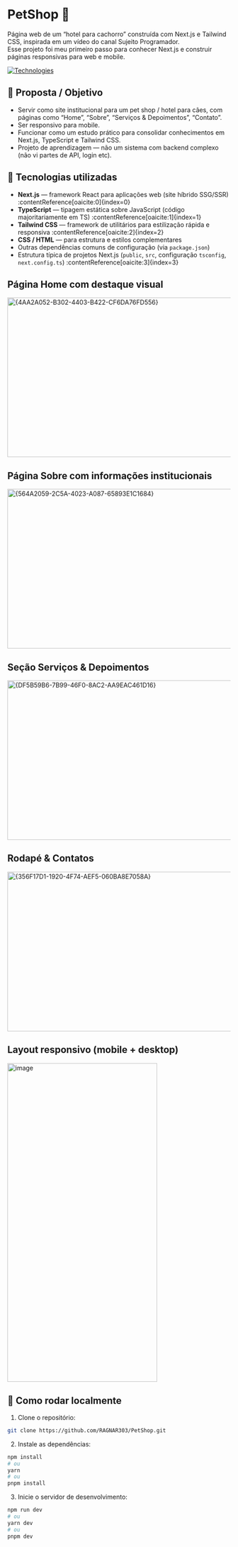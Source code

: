 # PetShop 🐾

Página web de um “hotel para cachorro” construída com Next.js e Tailwind CSS, inspirada em um vídeo do canal Sujeito Programador.  
Esse projeto foi meu primeiro passo para conhecer Next.js e construir páginas responsivas para web e mobile.

[![Technologies](https://skillicons.dev/icons?i=js,html,css,next,tailwind)](https://skillicons.dev)

## 🎯 Proposta / Objetivo  
- Servir como site institucional para um pet shop / hotel para cães, com páginas como “Home”, “Sobre”, “Serviços & Depoimentos”, “Contato”.  
- Ser responsivo para mobile.  
- Funcionar como um estudo prático para consolidar conhecimentos em Next.js, TypeScript e Tailwind CSS.  
- Projeto de aprendizagem — não um sistema com backend complexo (não vi partes de API, login etc).

## 🧰 Tecnologias utilizadas  
- **Next.js** — framework React para aplicações web (site híbrido SSG/SSR) :contentReference[oaicite:0]{index=0}  
- **TypeScript** — tipagem estática sobre JavaScript (código majoritariamente em TS) :contentReference[oaicite:1]{index=1}  
- **Tailwind CSS** — framework de utilitários para estilização rápida e responsiva :contentReference[oaicite:2]{index=2}  
- **CSS / HTML** — para estrutura e estilos complementares  
- Outras dependências comuns de configuração (via `package.json`)  
- Estrutura típica de projetos Next.js (`public`, `src`, configuração `tsconfig`, `next.config.ts`) :contentReference[oaicite:3]{index=3}  



## Página Home com destaque visual
<img width="540" height="360" alt="{4AA2A052-B302-4403-B422-CF6DA76FD556}" src="https://github.com/user-attachments/assets/e4268715-f9d5-4a60-8fec-5f0d11170db1" />

 ## Página Sobre com informações institucionais
 
<img width="540" height="360" alt="{564A2059-2C5A-4023-A087-65893E1C1684}" src="https://github.com/user-attachments/assets/cf86d905-d2a2-427b-bebf-1cac56f3fef3" />

## Seção Serviços & Depoimentos

<img width="540" height="360" alt="{DF5B59B6-7B99-46F0-8AC2-AA9EAC461D16}" src="https://github.com/user-attachments/assets/f2eeb1d9-8df8-4f94-9639-79cd7ca3ed42" />

## Rodapé & Contatos
 
<img  width="540" height="360" alt="{356F17D1-1920-4F74-AEF5-060BA8E7058A}" src="https://github.com/user-attachments/assets/9ad14e7a-fd8a-476c-9c21-db71cc1a6931" />

## Layout responsivo (mobile + desktop)

<img width="338" height="719.5" alt="image" src="https://github.com/user-attachments/assets/c1397449-2d02-409b-a0b7-f3715038399c" />

## 🚀 Como rodar localmente

1. Clone o repositório:  
```bash
git clone https://github.com/RAGNAR303/PetShop.git

   ```
2. Instale as dependências:

```bash
npm install
# ou
yarn
# ou
pnpm install

```
3. Inicie o servidor de desenvolvimento:

```bash
npm run dev
# ou
yarn dev
# ou
pnpm dev
 ```



